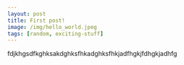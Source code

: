 ```yaml
---
layout: post
title: First post!
image: /img/hello_world.jpeg
tags: [random, exciting-stuff]
---
```


fdjkhgsdfkghksakdghksfhkadghksfhkjadfhgkjfdhgkjadhfg
